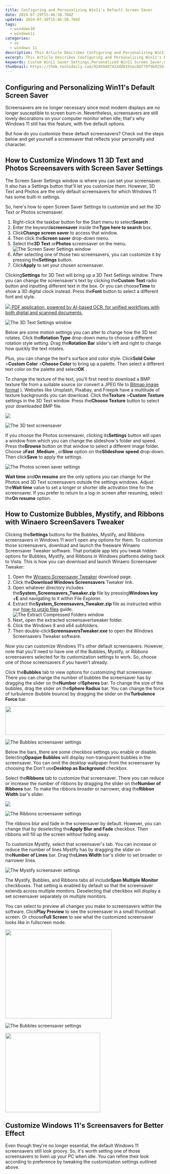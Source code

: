 ```yaml
---
title: Configuring and Personalizing Win11's Default Screen Saver
date: 2024-07-29T15:46:50.704Z
updated: 2024-07-30T15:46:50.704Z
tags:
  - windows10
  - windows11
categories:
  - os
  - windows 11
description: This Article Describes Configuring and Personalizing Win11's Default Screen Saver
excerpt: This Article Describes Configuring and Personalizing Win11's Default Screen Saver
keywords: Custom Win11 Saver Settings,Personalized Win11 Screen Saver,Configure Win11 Auto Saver,Win11 Safe Defaults Adjust,Win11 Saver Preferences Modify,Set Win11 Screensaver By User,Tailor Win11 Automatic Saver
thumbnail: https://thmb.techidaily.com/92459487433dd8191ecb6f79f9b025b7d93038fc1418a5a54e50bbd98af412de.jpg
---
```


## Configuring and Personalizing Win11's Default Screen Saver

 Screensavers are no longer necessary since most modern displays are no longer susceptible to screen burn-in. Nevertheless, screensavers are still lovely decorations on your computer monitor when idle; that's why Windows 11 still has this feature, with five default options.

 But how do you customize these default screensavers? Check out the steps below and get yourself a screensaver that reflects your personality and character.

## How to Customize Windows 11 3D Text and Photos Screensavers with Screen Saver Settings

 The Screen Saver Settings window is where you can set your screensaver. It also has a Settings button that'll let you customize them. However, 3D Text and Photos are the only default screensavers for which Windows 11 has some built-in settings.

 So, here's how to open Screen Saver Settings to customize and set the 3D Text or Photos screensaver.

1. Right-click the taskbar button for the Start menu to select**Search** .
2. Enter the keyword**screensaver** inside the**Type here to search** box.
3. Click**Change screen saver** to access that window.
4. Then click the**Screen saver** drop-down menu.
5. Select the**3D Text** or**Photos** screensaver on the menu.  
![The Screen Saver Settings window](https://static1.makeuseofimages.com/wordpress/wp-content/uploads/2023/03/screen-saver-settings.jpg)
6. After selecting one of those two screensavers, you can customize it by pressing the**Settings** button.
7. Click**Apply** to set your chosen screensaver.

 Clicking**Settings** for 3D Text will bring up a 3D Text Settings window. There you can change the screensaver's text by clicking the**Custom Text** radio button and inputting different text in the box. Or you can choose**Time** to show a 3D digital clock instead. Press the**Font** button to select a different font and style.

<!-- affiliate ads begin -->
<a href="https://checkout.abbyy.com/order/checkout.php?PRODS=39254762&QTY=1&AFFILIATE=108875&CART=1"> <img src="https://secure.avangate.com/images/merchant/0e5fb5c76fca16adbee503c9aff393cd/products/11_FR-Badges-NEW-FR-Standard-16-WIN-200.png" border="0"> PDF application, powered by AI-based OCR, for unified workflows with both digital and scanned documents. </a>
<!-- affiliate ads end -->
![The 3D Text Settings window](https://static1.makeuseofimages.com/wordpress/wp-content/uploads/2023/03/3d-text-settings-window.jpg)

 Below are some motion settings you can alter to change how the 3D text rotates. Click the**Rotation Type** drop-down menu to choose a different rotation style setting. Drag the**Rotation Bar** slider's left and right to change how quickly the text rotates.

 Plus, you can change the text's surface and color style. Click**Sold Color** \>**Custom Color** \>**Choose Color** to bring up a palette. Then select a different text color on the palette and select**OK** .

 To change the texture of the text, you'll first need to download a BMP texture file from a suitable source (or convert a JPEG file to [Bitmap image format](https://www.makeuseof.com/what-is-a-bitmap-image/) ). Websites like Unsplash, Pixabay, and Freepik have a multitude of texture backgrounds you can download. Click the**Texture** \>**Custom Texture** settings in the 3D Text window. Press the**Choose Texture** button to select your downloaded BMP file.

<!-- affiliate ads begin -->
<a href="https://shop.copernic.com/order/checkout.php?PRODS=41033095&QTY=1&AFFILIATE=108875&CART=1"><img src="https://secure.2checkout.com/images/merchant/8d30aa96e72440759f74bd2306c1fa3d/Copernic-2023-Affiliate-728x90-Advanced-3YR.png" border="0"></a>
<!-- affiliate ads end -->
![The 3D text screensaver](https://static1.makeuseofimages.com/wordpress/wp-content/uploads/2023/03/3d-text-screensaver.jpg)

 If you choose the Photos screensaver, clicking its**Settings** button will open a window from which you can change the slideshow's folder and speed. Press the**Browse** button on that window to select a different image folder. Choose a**Fast** ,**Medium** , or**Slow** option on the**Slideshow** **speed** drop-down. Then click**Save** to apply the settings.

![The Photos screen saver settings](https://static1.makeuseofimages.com/wordpress/wp-content/uploads/2023/03/photos-screensaver-settings.jpg)

**Wait time** and**On resume** are the only options you can change for the Photos and 3D Text screensavers outside the settings windows. Adjust the**Wait time** value to set a longer or shorter idle activation time for the screensaver. If you prefer to return to a log-in screen after resuming, select the**On resume** option.

## How to Customize Bubbles, Mystify, and Ribbons with Winaero ScreenSavers Tweaker

 Clicking the**Settings** buttons for the Bubbles, Mystify, and Ribbons screensavers in Windows 11 won't open any options for them. To customize those screensavers, download and launch the freeware Winaero Screensaver Tweaker software. That portable app lets you tweak hidden options for Bubbles, Mystify, and Ribbons in Windows platforms dating back to Vista. This is how you can download and launch Winaero Screensaver Tweaker:

1. Open the [Winaero Screensaver Tweaker](https://winaero.com/winaero-screensavers-tweaker/) download page.
2. Click the**Download Windows Screensavers** Tweaker link.
3. Open whatever directory includes the**System\_Screensavers\_Tweaker.zip** file by pressing**Windows key** +**E** and navigating to it within File Explorer.
4. Extract the**System\_Screensavers\_Tweaker.zip** file as instructed within our [how-to unzip files](https://www.makeuseof.com/unzip-files-windows-10/) guide.  
![The Extract Compressed Folders window](https://static1.makeuseofimages.com/wordpress/wp-content/uploads/2023/03/extract-compressed-window.jpg)
5. Next, open the extracted screensavertweaker folder.
6. Click the Windows 8 and x64 subfolders.
7. Then double-click**ScreensaversTweaker.exe** to open the Windows Screensavers Tweaker software.

 Now you can customize Windows 11's other default screensavers. However, note that you'll need to have one of the Bubbles, Mystify, or Ribbons screensavers selected for its customization settings to work. So, choose one of those screensavers if you haven't already.

 Click the**Bubbles** tab to view options for customizing that screensaver. There you can change the number of bubbles the screensaver has by dragging the slider on the**Number** of**Spheres** bar. To change the size of the bubbles, drag the slider on the**Sphere Radius** bar. You can change the force of turbulence (bubble bounce) by dragging the slider on the**Turbulence Force** bar.

<!-- affiliate ads begin -->
<a href="https://arkmc.pxf.io/c/5597632/427477/5172" target="_top" id="427477"><img src="//a.impactradius-go.com/display-ad/5172-427477" border="0" alt="" width="728" height="90"/></a><img height="0" width="0" src="https://arkmc.pxf.io/i/5597632/427477/5172" style="position:absolute;visibility:hidden;" border="0" />
<!-- affiliate ads end -->
![The Bubbles screensaver settings](https://static1.makeuseofimages.com/wordpress/wp-content/uploads/2023/03/bubbles-preview.jpg)

 Below the bars, there are some checkbox settings you enable or disable. Selecting**Opaque Bubbles** will display non-transparent bubbles in the screensaver. You can omit the desktop wallpaper from the screensaver by choosing the Don't use**Desktop as Background** checkbox.

 Select the**Ribbons** tab to customize that screensaver. There you can reduce or increase the number of ribbons by dragging the slider on the**Number of Ribbons** bar. To make the ribbons broader or narrower, drag the**Ribbon Width** bar's slider.

<!-- affiliate ads begin -->
<a href="https://estore.winxdvd.com/order/checkout.php?PRODS=1412049&QTY=1&AFFILIATE=108875&CART=1"><img src="https://www.winxdvd.com/affiliate/new-banner/pt-200x200.jpg" border="0"></a>
<!-- affiliate ads end -->
![The Ribbons screensaver settings](https://static1.makeuseofimages.com/wordpress/wp-content/uploads/2023/03/ribbons-settings.jpg)

 The ribbons blur and fade in the screensaver by default. However, you can change that by deselecting the**Apply Blur and Fade** checkbox. Then ribbons will fill up the screen without fading away.

 To customize Mystify, select that screensaver's tab. You can increase or reduce the number of lines Mystify has by dragging the slider on the**Number of Lines** bar. Drag the**Lines Width** bar's slider to set broader or narrower lines.

![The Mystify screensaver settings](https://static1.makeuseofimages.com/wordpress/wp-content/uploads/2023/03/mystify-screensaver-settings.jpg)

 The Mystify, Bubbles, and Ribbons tabs all include**Span Multiple Monitor** checkboxes. That setting is enabled by default so that the screensaver extends across multiple monitors. Deselecting that checkbox will display a set screensaver separately on multiple monitors.

 You can select to preview all changes you make to screensavers within the software. Click**Play Preview** to see the screensaver in a small thumbnail screen. Or choose**Full Screen** to see what the customized screensaver looks like in fullscreen mode.

<!-- affiliate ads begin -->
<a href="https://getlyla.pxf.io/c/5597632/1455723/15391" target="_top" id="1455723"><img src="//a.impactradius-go.com/display-ad/15391-1455723" border="0" alt="" width="336" height="280"/></a><img height="0" width="0" src="https://imp.pxf.io/i/5597632/1455723/15391" style="position:absolute;visibility:hidden;" border="0" />
<!-- affiliate ads end -->
![The Bubbles screensaver settings](https://static1.makeuseofimages.com/wordpress/wp-content/uploads/2023/03/bubbles-preview.jpg)

<!-- affiliate ads begin -->
<a href="https://printrendy.pxf.io/c/5597632/1453720/17020" target="_top" id="1453720"><img src="//a.impactradius-go.com/display-ad/17020-1453720" border="0" alt="" width="300" height="250"/></a><img height="0" width="0" src="https://imp.pxf.io/i/5597632/1453720/17020" style="position:absolute;visibility:hidden;" border="0" />
<!-- affiliate ads end -->
## Customize Windows 11's Screensavers for Better Effect

 Even though they're no longer essential, the default Windows 11 screensavers still look groovy. So, it's worth setting one of those screensavers to liven up your PC when idle. You can refine their look according to preference by tweaking the customization settings outlined above.

<ins class="adsbygoogle"
     style="display:block"
     data-ad-format="autorelaxed"
     data-ad-client="ca-pub-7571918770474297"
     data-ad-slot="1223367746"></ins>



<ins class="adsbygoogle"
     style="display:block"
     data-ad-client="ca-pub-7571918770474297"
     data-ad-slot="8358498916"
     data-ad-format="auto"
     data-full-width-responsive="true"></ins>






